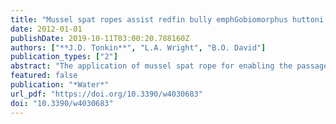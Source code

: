 ```yaml
---
title: "Mussel spat ropes assist redfin bully emphGobiomorphus huttoni passage through experimental culverts with velocity barriers"
date: 2012-01-01
publishDate: 2019-10-11T03:00:20.788160Z
authors: ["**J.D. Tonkin**", "L.A. Wright", "B.O. David"]
publication_types: ["2"]
abstract: "The application of mussel spat rope for enabling the passage of redfin bully Gobiomorphus huttoni through culverts, which create velocity barriers, was trialled in the laboratory. No fish were able to access the un-roped control pipes whereas 52 % successfully negotiated the pipes in the rope treatments. The success of fish ascending treatment pipes suggests mussel spat rope may be effective for enabling the passage of this and other similar fish species through otherwise impassable culverts with velocity barriers."
featured: false
publication: "*Water*"
url_pdf: "https://doi.org/10.3390/w4030683"
doi: "10.3390/w4030683"
---
```


